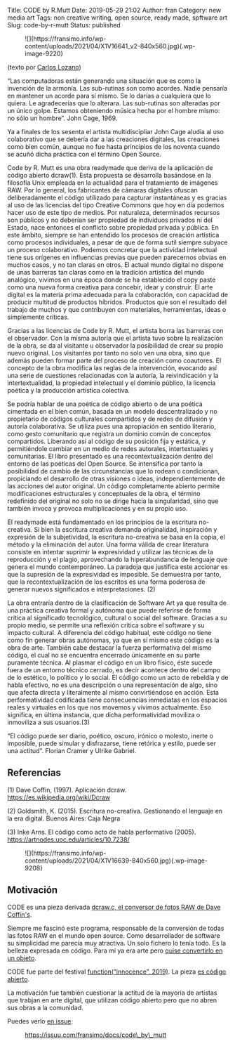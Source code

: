 Title: CODE by R.Mutt
Date: 2019-05-29 21:02
Author: fran
Category: new media art
Tags: non creative writing, open source, ready made, spftware art
Slug: code-by-r-mutt
Status: published

<!-- wp:image {"id":9220,"sizeSlug":"large","linkDestination":"none"} -->

<figure class="wp-block-image size-large">
![](https://fransimo.info/wp-content/uploads/2021/04/X1V16641_v2-840x560.jpg){.wp-image-9220}

</figure>
<!-- /wp:image -->

<!-- wp:paragraph {"align":"right"} -->

(texto por [Carlos Lozano](https://twitter.com/clozano80))

<!-- /wp:paragraph -->

<!-- wp:paragraph -->

“Las computadoras están generando una situación que es como la invención de la armonía. Las sub-rutinas son como acordes. Nadie pensaría en mantener un acorde para sí mismo. Se lo darías a cualquiera que lo quiera. Le agradecerías que lo alterara. Las sub-rutinas son alteradas por un único golpe. Estamos obteniendo música hecha por el hombre mismo: no sólo un hombre”. John Cage, 1969.

<!-- /wp:paragraph -->

<!-- wp:paragraph -->

Ya a finales de los sesenta el artista multidiscipliar John Cage aludía al uso colaborativo que se debería dar a las creaciones digitales, las creaciones como bien común, aunque no fue hasta principios de los noventa cuando se acuñó dicha práctica con el término Open Source.

<!-- /wp:paragraph -->

<!-- wp:paragraph -->

Code by R. Mutt es una obra readymade que deriva de la aplicación de código abierto dcraw(1). Esta propuesta se desarrolla basándose en la filosofía Unix empleada en la actualidad para el tratamiento de imágenes RAW. Por lo general, los fabricantes de cámaras digitales ofuscan deliberadamente el código utilizado para capturar instantáneas y es gracias al uso de las licencias del tipo Creative Commons que hoy en día podemos hacer uso de este tipo de medios. Por naturaleza, determinados recursos son públicos y no deberían ser propiedad de individuos privados ni del Estado, nace entonces el conflicto sobre propiedad privada y pública. En este ámbito, siempre se han entendido los procesos de creación artística como procesos individuales, a pesar de que de forma sutil siempre subyace un proceso colaborativo. Podemos concretar que la actividad intelectual tiene sus orígenes en influencias previas que pueden parecernos obvias en muchos casos, y no tan claras en otros. El actual mundo digital no dispone de unas barreras tan claras como en la tradición artística del mundo analógico, vivimos en una época donde se ha establecido el copy paste como una nueva forma creativa para concebir, idear y construir. El arte digital es la materia prima adecuada para la colaboración, con capacidad de producir multitud de productos híbridos. Productos que son el resultado del trabajo de muchos y que contribuyen con materiales, herramientas, ideas o simplemente críticas.

<!-- /wp:paragraph -->

<!-- wp:paragraph -->

Gracias a las licencias de Code by R. Mutt, el artista borra las barreras con el observador. Con la misma autoría que el artista tuvo sobre la realización de la obra, se da al visitante u observador la posibilidad de crear su propio nuevo original. Los visitantes por tanto no solo ven una obra, sino que además pueden formar parte del proceso de creación como coautores. El concepto de la obra modifica las reglas de la intervención, evocando así una serie de cuestiones relacionadas con la autoría, la reivindicación y la intertextualidad, la propiedad intelectual y el dominio público, la licencia poética y la producción artística colectiva.

<!-- /wp:paragraph -->

<!-- wp:paragraph -->

Se podría hablar de una poética de código abierto o de una poética cimentada en el bien común, basada en un modelo descentralizado y no propietario de códigos culturales compartidos y de redes de difusión y autoría colaborativa. Se utiliza pues una apropiación en sentido literario, como gesto comunitario que registra un dominio común de conceptos compartidos. Liberando así al código de su posición fija y estática, y permitiéndole cambiar en un medio de redes autorales, intertextuales y comunitarias. El libro presentado es una recontextualización dentro del entorno de las poéticas del Open Source. Se intensifica por tanto la posibilidad de cambio de las circunstancias que lo rodean o condicionan, propiciando el desarrollo de otras visiones o ideas, independientemente de las acciones del autor original. Un código completamente abierto permite modificaciones estructurales y conceptuales de la obra, el término redefinido del original no solo no se dirige hacia la singularidad, sino que también invoca y provoca multiplicaciones y en su propio uso.

<!-- /wp:paragraph -->

<!-- wp:paragraph -->

El readymade está fundamentado en los principios de la escritura no-creativa. Si bien la escritura creativa demanda originalidad, inspiración y expresión de la subjetividad, la escritura no-creativa se basa en la copia, el método y la eliminación del autor. Una forma válida de crear literatura consiste en intentar suprimir la expresividad y utilizar las técnicas de la reproducción y el plagio, aprovechando la hiperabundancia de lenguaje que genera el mundo contemporáneo. La paradoja que justifica este accionar es que la supresión de la expresividad es imposible. Se demuestra por tanto, que la recontextualización de los escritos es una forma poderosa de generar nuevos significados e interpretaciones. (2)

<!-- /wp:paragraph -->

<!-- wp:paragraph -->

La obra entraría dentro de la clasificación de Software Art ya que resulta de una práctica creativa formal y autónoma que puede referirse de forma crítica al significado tecnológico, cultural o social del software. Gracias a su propio medio, se permite una reflexión crítica sobre el software y su impacto cultural. A diferencia del código habitual, este código no tiene como fin generar obras autónomas, ya que en sí mismo este código es la obra de arte. También cabe destacar la fuerza performativa del mismo código, el cual no se encuentra encerrado únicamente en su parte puramente técnica. Al plasmar el código en un libro físico, éste sucede fuera de un entorno técnico cerrado, es decir acontece dentro del campo de lo estético, lo político y lo social. El código como un acto de rebeldía y de habla efectivo, no es una descripción o una representación de algo, sino que afecta directa y literalmente al mismo convirtiéndose en acción. Esta performatividad codificada tiene consecuencias inmediatas en los espacios reales y virtuales en los que nos movemos y vivimos actualmente. Eso significa, en última instancia, que dicha performatividad moviliza o inmoviliza a sus usuarios.(3)

<!-- /wp:paragraph -->

<!-- wp:paragraph -->

“El código puede ser diario, poético, oscuro, irónico o molesto, inerte o imposible, puede simular y disfrazarse, tiene retórica y estilo, puede ser una actitud”. Florian Cramer y Ulrike Gabriel.

<!-- /wp:paragraph -->

<!-- wp:heading -->

Referencias
-----------

<!-- /wp:heading -->

<!-- wp:paragraph -->

\(1) Dave Coffin, (1997). Aplicación dcraw. <https://es.wikipedia.org/wiki/Dcraw>

<!-- /wp:paragraph -->

<!-- wp:paragraph -->

\(2) Goldsmith, K. (2015). Escritura no-creativa. Gestionando el lenguaje en la era digital. Buenos Aires: Caja Negra

<!-- /wp:paragraph -->

<!-- wp:paragraph -->

\(3) Inke Arns. El código como acto de habla performativo (2005). <https://artnodes.uoc.edu/articles/10.7238/>

<!-- /wp:paragraph -->

<!-- wp:image {"id":9208,"sizeSlug":"large","linkDestination":"none"} -->

<figure class="wp-block-image size-large">
![](https://fransimo.info/wp-content/uploads/2021/04/X1V16639-840x560.jpg){.wp-image-9208}

</figure>
<!-- /wp:image -->

<!-- wp:heading -->

Motivación
----------

<!-- /wp:heading -->

<!-- wp:paragraph -->

CODE es una pieza derivada [dcraw.c, el conversor de fotos RAW de Dave Coffin's](https://www.dechifro.org/dcraw/).

<!-- /wp:paragraph -->

<!-- wp:paragraph -->

Siempre me fascinó este programa, responsable de la conversión de todas las fotos RAW en el mundo open source. Como desarrollador de software su simplicidad me parecía muy atractiva. Un solo fichero lo tenía todo. Es la belleza expresada en código. Para mí ya era arte pero [quise convertirlo en un objeto](https://www.lulu.com/en/shop/fran-sim%C3%B3/code-by-rmutt/paperback/product-1wk5j69d.html?page=1&pageSize=4).

<!-- /wp:paragraph -->

<!-- wp:paragraph -->

CODE fue parte del festival [function(“innocence”, 2019)](https://fransimo.info/blog/2019/05/26/functioninnocence-2019/). La pieza [es código abierto](https://github.com/r-mutt-1917/CODE).

<!-- /wp:paragraph -->

<!-- wp:paragraph -->

La motivación fue también cuestionar la actitud de la mayoria de artistas que trabjan en arte digital, que utilizan código abierto pero que no abren sus obras a la comunidad.

<!-- /wp:paragraph -->

<!-- wp:paragraph -->

Puedes verlo [en issue](https://issuu.com/fransimo/docs/code_by_mutt).

<!-- /wp:paragraph -->

<!-- wp:paragraph -->

<!-- /wp:paragraph -->

<!-- wp:embed {"url":"https://issuu.com/fransimo/docs/code_by_mutt","type":"rich","providerNameSlug":"issuu","responsive":true,"className":""} -->

<figure class="wp-block-embed is-type-rich is-provider-issuu wp-block-embed-issuu">
<div class="wp-block-embed__wrapper">

https://issuu.com/fransimo/docs/code\_by\_mutt

</div>

</figure>
<!-- /wp:embed -->
